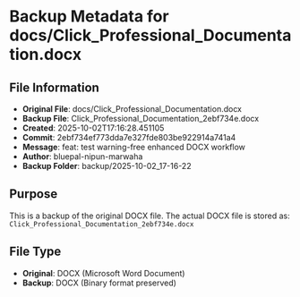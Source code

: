 # Backup Metadata for docs/Click_Professional_Documentation.docx

## File Information
- **Original File**: docs/Click_Professional_Documentation.docx
- **Backup File**: Click_Professional_Documentation_2ebf734e.docx
- **Created**: 2025-10-02T17:16:28.451105
- **Commit**: 2ebf734ef773dda7e327fde803be922914a741a4
- **Message**: feat: test warning-free enhanced DOCX workflow
- **Author**: bluepal-nipun-marwaha
- **Backup Folder**: backup/2025-10-02_17-16-22

## Purpose
This is a backup of the original DOCX file. The actual DOCX file is stored as: `Click_Professional_Documentation_2ebf734e.docx`

## File Type
- **Original**: DOCX (Microsoft Word Document)
- **Backup**: DOCX (Binary format preserved)
